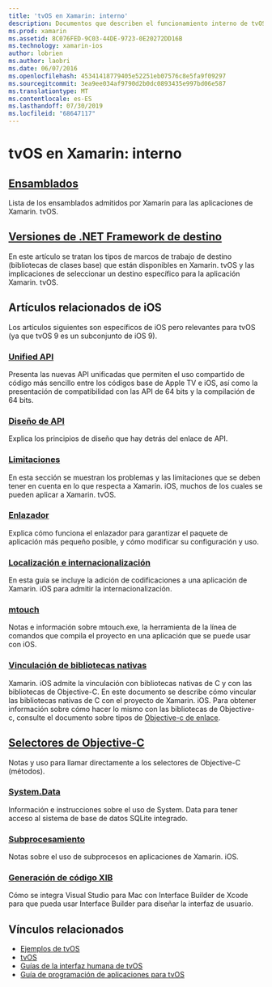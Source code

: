 ```yaml
---
title: 'tvOS en Xamarin: interno'
description: Documentos que describen el funcionamiento interno de tvOS en Xamarin, que se basa en Xamarin. iOS. El contenido de los vínculos describe los ensamblados, las plataformas de destino y los conceptos de iOS relacionados.
ms.prod: xamarin
ms.assetid: 8C076FED-9C03-44DE-9723-0E20272DD16B
ms.technology: xamarin-ios
author: lobrien
ms.author: laobri
ms.date: 06/07/2016
ms.openlocfilehash: 45341418779405e52251eb07576c8e5fa9f09297
ms.sourcegitcommit: 3ea9ee034af9790d2b0dc0893435e997bd06e587
ms.translationtype: MT
ms.contentlocale: es-ES
ms.lasthandoff: 07/30/2019
ms.locfileid: "68647117"
---
```

# <a name="tvos-in-xamarin-internals"></a>tvOS en Xamarin: interno 

## <a name="assembliesiostvosinternalsassembliesmd"></a>[Ensamblados](~/ios/tvos/internals/assemblies.md)

Lista de los ensamblados admitidos por Xamarin para las aplicaciones de Xamarin. tvOS.

## <a name="target-frameworksiostvosinternalsframeworksmd"></a>[Versiones de .NET Framework de destino](~/ios/tvos/internals/frameworks.md)

En este artículo se tratan los tipos de marcos de trabajo de destino (bibliotecas de clases base) que están disponibles en Xamarin. tvOS y las implicaciones de seleccionar un destino específico para la aplicación Xamarin. tvOS.

## <a name="related-ios-articles"></a>Artículos relacionados de iOS

Los artículos siguientes son específicos de iOS pero relevantes para tvOS (ya que tvOS 9 es un subconjunto de iOS 9).

### <a name="unified-apicross-platformmaciosunifiedindexmd"></a>[Unified API](~/cross-platform/macios/unified/index.md)

Presenta las nuevas API unificadas que permiten el uso compartido de código más sencillo entre los códigos base de Apple TV e iOS, así como la presentación de compatibilidad con las API de 64 bits y la compilación de 64 bits.  

### <a name="api-designiosinternalsapi-designindexmd"></a>[Diseño de API](~/ios/internals/api-design/index.md)

Explica los principios de diseño que hay detrás del enlace de API.

### <a name="limitationsiosinternalslimitationsmd"></a>[Limitaciones](~/ios/internals/limitations.md)

En esta sección se muestran los problemas y las limitaciones que se deben tener en cuenta en lo que respecta a Xamarin. iOS, muchos de los cuales se pueden aplicar a Xamarin. tvOS.

### <a name="linkeriosdeploy-testlinkermd"></a>[Enlazador](~/ios/deploy-test/linker.md)

Explica cómo funciona el enlazador para garantizar el paquete de aplicación más pequeño posible, y cómo modificar su configuración y uso.

### <a name="localization-and-internationalizationiosapp-fundamentalslocalizationindexmd"></a>[Localización e internacionalización](~/ios/app-fundamentals/localization/index.md)

En esta guía se incluye la adición de codificaciones a una aplicación de Xamarin. iOS para admitir la internacionalización.

### <a name="mtouchiosdeploy-testmtouchmd"></a>[mtouch](~/ios/deploy-test/mtouch.md)

Notas e información sobre mtouch.exe, la herramienta de la línea de comandos que compila el proyecto en una aplicación que se puede usar con iOS.

### <a name="linking-native-librariesiosplatformnative-interopmd"></a>[Vinculación de bibliotecas nativas](~/ios/platform/native-interop.md)

Xamarin. iOS admite la vinculación con bibliotecas nativas de C y con las bibliotecas de Objective-C. En este documento se describe cómo vincular las bibliotecas nativas de C con el proyecto de Xamarin. iOS. Para obtener información sobre cómo hacer lo mismo con las bibliotecas de Objective-&nbsp; c, consulte el documento sobre tipos&nbsp;de [Objective-c de enlace](~/ios/platform/binding-objective-c/index.md).

## <a name="objective-c-selectorsiosinternalsobjective-c-selectorsmd"></a>[Selectores de Objective-C](~/ios/internals/objective-c-selectors.md)

Notas y uso para llamar directamente a los selectores de Objective-C (métodos).

### <a name="systemdataiosdata-cloudsystemdatamd"></a>[System.Data](~/ios/data-cloud/system.data.md)

Información e instrucciones sobre el uso de System. Data para tener acceso al sistema de base de datos SQLite integrado.

### <a name="threadingiosapp-fundamentalsthreadingmd"></a>[Subprocesamiento](~/ios/app-fundamentals/threading.md)

Notas sobre el uso de subprocesos en aplicaciones de Xamarin. iOS.

### <a name="xib-code-generationiosinternalsxib-code-generationmd"></a>[Generación de código XIB](~/ios/internals/xib-code-generation.md)

Cómo se integra Visual Studio para Mac con Interface Builder de Xcode para que pueda usar Interface Builder para diseñar la interfaz de usuario.

## <a name="related-links"></a>Vínculos relacionados

- [Ejemplos de tvOS](https://docs.microsoft.com/samples/browse/?products=xamarin&term=Xamarin.iOS+tvOS)
- [tvOS](https://developer.apple.com/tvos/)
- [Guías de la interfaz humana de tvOS](https://developer.apple.com/tvos/human-interface-guidelines/)
- [Guía de programación de aplicaciones para tvOS](https://developer.apple.com/library/prerelease/tvos/documentation/General/Conceptual/AppleTV_PG/)

